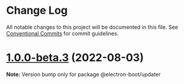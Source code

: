 # Change Log

All notable changes to this project will be documented in this file.
See [Conventional Commits](https://conventionalcommits.org) for commit guidelines.

# [1.0.0-beta.3](https://github.com/apifire/electron-boot/compare/v1.0.0-beta.2...v1.0.0-beta.3) (2022-08-03)

**Note:** Version bump only for package @electron-boot/updater
